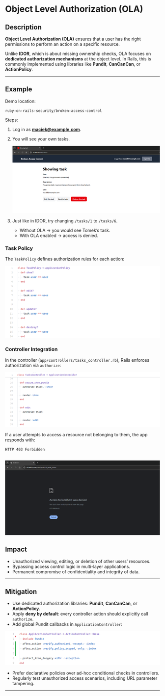 # Object Level Authorization (OLA)

## Description

**Object Level Authorization (OLA)** ensures that a user has the right permissions to perform an action on a specific resource.

Unlike **IDOR**, which is about missing ownership checks, OLA focuses on **dedicated authorization mechanisms** at the object level. In Rails, this is commonly implemented using libraries like **Pundit**, **CanCanCan**, or **ActionPolicy**.

---

## Example

Demo location:

```
ruby-on-rails-security/broken-access-control
```

Steps:

1. Log in as **[maciek@example.com](mailto:maciek@example.com)**.
2. You will see your own tasks.
   <!-- Figure 16: Logged-in user’s tasks -->
   ![alt text](image.png)
3. Just like in IDOR, try changing `/tasks/1` to `/tasks/6`.

   * Without OLA → you would see Tomek’s task.
   * With OLA enabled → access is denied.

### Task Policy

The `TaskPolicy` defines authorization rules for each action:

<!-- Figure 17: TaskPolicy class -->
![alt text](image-1.png)

### Controller Integration

In the controller (`app/controllers/tasks_controller.rb`), Rails enforces authorization via `authorize`:

<!-- Figure 18: Controller using authorize -->
![alt text](image-2.png)

If a user attempts to access a resource not belonging to them, the app responds with:

```
HTTP 403 Forbidden
```

<!-- Figure 19: 403 Forbidden error -->
![alt text](image-3.png)
---

## Impact

* Unauthorized viewing, editing, or deletion of other users’ resources.
* Bypassing access control logic in multi-layer applications.
* Permanent compromise of confidentiality and integrity of data.

---

## Mitigation

* Use dedicated authorization libraries: **Pundit**, **CanCanCan**, or **ActionPolicy**.
* Apply **deny by default**: every controller action should explicitly call `authorize`.
* Add global Pundit callbacks in `ApplicationController`:

<!-- Figure 20: Pundit configuration in ApplicationController -->
![alt text](image-4.png)

* Prefer declarative policies over ad-hoc conditional checks in controllers.
* Regularly test unauthorized access scenarios, including URL parameter tampering.

---
